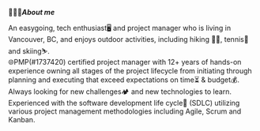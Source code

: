 
👱🏼‍♂️***About me***

An easygoing, tech enthusiast🖥️ and project manager who is living in Vancouver, BC, and enjoys outdoor activities, including hiking 🥾🥾, tennis🥎 and skiing⛷️. 
<br>🌐PMP(#1737420) certified project manager with 12+ years of hands-on experience owning all stages of the project lifecycle from initiating through planning and executing that exceed expectations on time⏳ & budget💰. 
Always looking for new challenges🏕️ and new technologies to learn. Experienced with the software development life cycle🔁 (SDLC) utilizing various project management methodologies including Agile, Scrum and Kanban.
